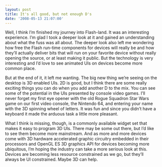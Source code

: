 ```yaml
---
layout: post
title: It's all good, but not enough D's
date: '2008-05-13 21:07:00'
---
```



Well, I think I’m finished my journey into Flash-land. It was an interesting experience. I’m glad I took a deeper look at it and gained an understanding about what the fuss was all about. The deeper look also left me wondering how free the Flash run-time components for devices will really be and how they’ll actually deliver bits that will run on your favorite device without really opening the source, or at least making it public. But the technology is very interesting and I’d love to see animated UIs on devices become more common place.

But at the end of it, it left me wanting. The big new thing we’re seeing on the desktop is 3D enabled UIs. 2D is good, but I think there are some really exciting things you can do when you add another D to the mix. You can see some of the potential in the UIs presented by console video games. I’ll never forget my first eye opener with the old Rogue Squadron Star Wars game on our first video console, the Nintendo 64, and entering your name with the 3D spinning wheel of letters. It was fun and since you didn’t have a keyboard it made the arduous task a little more pleasant.

What I think is missing, though, is a commonly available widget set that makes it easy to program 3D UIs. There may be some out there, but I’d like to see them become more mainstream. And as more and more devices come with 3D hardware accelerated graphic circuitry embedded in their processors and OpenGL ES 3D graphics API for devices becoming more ubiquitous, I’m hoping the industry can take a more serious look at this. Devices are becoming less resource constrained as we go, but they’ll always be UI constrained. Maybe 3D can help.


